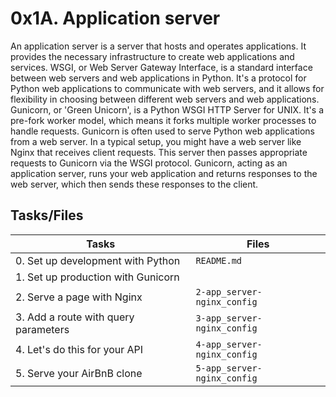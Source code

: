 # 0x1A. Application server

An application server is a server that hosts and operates applications. It provides the necessary infrastructure to create web applications and services.
WSGI, or Web Server Gateway Interface, is a standard interface between web servers and web applications in Python. It's a protocol for Python web applications to communicate with web servers, and it allows for flexibility in choosing between different web servers and web applications.
Gunicorn, or 'Green Unicorn', is a Python WSGI HTTP Server for UNIX. It's a pre-fork worker model, which means it forks multiple worker processes to handle requests. Gunicorn is often used to serve Python web applications from a web server.
In a typical setup, you might have a web server like Nginx that receives client requests. This server then passes appropriate requests to Gunicorn via the WSGI protocol. Gunicorn, acting as an application server, runs your web application and returns responses to the web server, which then sends these responses to the client.


## Tasks/Files

|      Tasks          |Files               |
|----------------|-------------------------------|
|0. Set up development with Python|`README.md`| 
|1. Set up production with Gunicorn|| 
|2. Serve a page with Nginx|`2-app_server-nginx_config`|
|3. Add a route with query parameters|`3-app_server-nginx_config`|
|4. Let's do this for your API|`4-app_server-nginx_config`|
|5. Serve your AirBnB clone|`5-app_server-nginx_config`|

